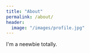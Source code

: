 ```yaml
---
title: "About"
permalink: /about/
header:
  image: "/images/profile.jpg"
---
```


I'm a neewbie totally.